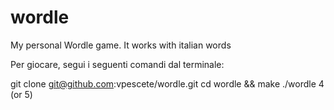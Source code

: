 # wordle
My personal Wordle game. It works with italian words

Per giocare, segui i seguenti comandi dal terminale:

  git clone git@github.com:vpescete/wordle.git
  cd wordle && make
  ./wordle 4 (or 5)

